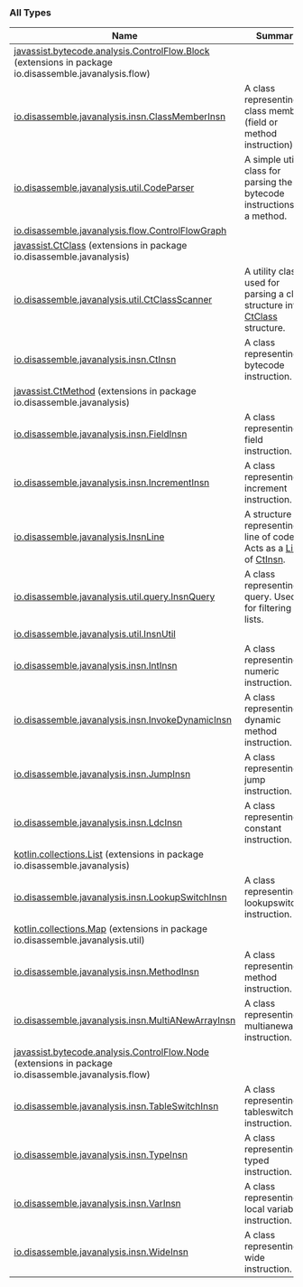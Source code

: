 

### All Types

| Name | Summary |
|---|---|
| [javassist.bytecode.analysis.ControlFlow.Block](../io.disassemble.javanalysis.flow/javassist.bytecode.analysis.-control-flow.-block/index.md) (extensions in package io.disassemble.javanalysis.flow) |  |
| [io.disassemble.javanalysis.insn.ClassMemberInsn](../io.disassemble.javanalysis.insn/-class-member-insn/index.md) | A class representing a class member (field or method instruction). |
| [io.disassemble.javanalysis.util.CodeParser](../io.disassemble.javanalysis.util/-code-parser/index.md) | A simple utility class for parsing the bytecode instructions of a method. |
| [io.disassemble.javanalysis.flow.ControlFlowGraph](../io.disassemble.javanalysis.flow/-control-flow-graph/index.md) |  |
| [javassist.CtClass](../io.disassemble.javanalysis/javassist.-ct-class/index.md) (extensions in package io.disassemble.javanalysis) |  |
| [io.disassemble.javanalysis.util.CtClassScanner](../io.disassemble.javanalysis.util/-ct-class-scanner/index.md) | A utility class used for parsing a class structure into a [CtClass](#) structure. |
| [io.disassemble.javanalysis.insn.CtInsn](../io.disassemble.javanalysis.insn/-ct-insn/index.md) | A class representing a bytecode instruction. |
| [javassist.CtMethod](../io.disassemble.javanalysis/javassist.-ct-method/index.md) (extensions in package io.disassemble.javanalysis) |  |
| [io.disassemble.javanalysis.insn.FieldInsn](../io.disassemble.javanalysis.insn/-field-insn/index.md) | A class representing a field instruction. |
| [io.disassemble.javanalysis.insn.IncrementInsn](../io.disassemble.javanalysis.insn/-increment-insn/index.md) | A class representing a increment instruction. |
| [io.disassemble.javanalysis.InsnLine](../io.disassemble.javanalysis/-insn-line/index.md) | A structure representing a line of code. Acts as a [List](https://kotlinlang.org/api/latest/jvm/stdlib/kotlin.collections/-list/index.html) of [CtInsn](../io.disassemble.javanalysis.insn/-ct-insn/index.md). |
| [io.disassemble.javanalysis.util.query.InsnQuery](../io.disassemble.javanalysis.util.query/-insn-query/index.md) | A class representing a query. Used for filtering in lists. |
| [io.disassemble.javanalysis.util.InsnUtil](../io.disassemble.javanalysis.util/-insn-util/index.md) |  |
| [io.disassemble.javanalysis.insn.IntInsn](../io.disassemble.javanalysis.insn/-int-insn/index.md) | A class representing a numeric instruction. |
| [io.disassemble.javanalysis.insn.InvokeDynamicInsn](../io.disassemble.javanalysis.insn/-invoke-dynamic-insn/index.md) | A class representing a dynamic method instruction. |
| [io.disassemble.javanalysis.insn.JumpInsn](../io.disassemble.javanalysis.insn/-jump-insn/index.md) | A class representing a jump instruction. |
| [io.disassemble.javanalysis.insn.LdcInsn](../io.disassemble.javanalysis.insn/-ldc-insn/index.md) | A class representing a constant instruction. |
| [kotlin.collections.List](../io.disassemble.javanalysis/kotlin.collections.-list/index.md) (extensions in package io.disassemble.javanalysis) |  |
| [io.disassemble.javanalysis.insn.LookupSwitchInsn](../io.disassemble.javanalysis.insn/-lookup-switch-insn/index.md) | A class representing a lookupswitch instruction. |
| [kotlin.collections.Map](../io.disassemble.javanalysis.util/kotlin.collections.-map/index.md) (extensions in package io.disassemble.javanalysis.util) |  |
| [io.disassemble.javanalysis.insn.MethodInsn](../io.disassemble.javanalysis.insn/-method-insn/index.md) | A class representing a method instruction. |
| [io.disassemble.javanalysis.insn.MultiANewArrayInsn](../io.disassemble.javanalysis.insn/-multi-a-new-array-insn/index.md) | A class representing a multianewarray instruction. |
| [javassist.bytecode.analysis.ControlFlow.Node](../io.disassemble.javanalysis.flow/javassist.bytecode.analysis.-control-flow.-node/index.md) (extensions in package io.disassemble.javanalysis.flow) |  |
| [io.disassemble.javanalysis.insn.TableSwitchInsn](../io.disassemble.javanalysis.insn/-table-switch-insn/index.md) | A class representing a tableswitch instruction. |
| [io.disassemble.javanalysis.insn.TypeInsn](../io.disassemble.javanalysis.insn/-type-insn/index.md) | A class representing a typed instruction. |
| [io.disassemble.javanalysis.insn.VarInsn](../io.disassemble.javanalysis.insn/-var-insn/index.md) | A class representing a local variable instruction. |
| [io.disassemble.javanalysis.insn.WideInsn](../io.disassemble.javanalysis.insn/-wide-insn/index.md) | A class representing a wide instruction. |
